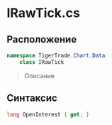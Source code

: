 
# IRawTick.cs
## Расположение
```csharp
namespace TigerTrade.Chart.Data  
    class IRawTick
```

> Описание

## Синтаксис
```csharp
long OpenInterest { get; }
```
